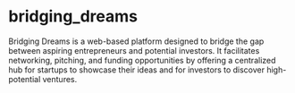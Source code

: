# bridging_dreams
Bridging Dreams is a web-based platform designed to bridge the gap between aspiring entrepreneurs and potential investors. It facilitates networking, pitching, and funding opportunities by offering a centralized hub for startups to showcase their ideas and for investors to discover high-potential ventures.
